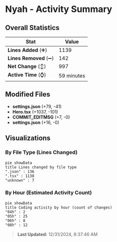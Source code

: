 # Nyah - Activity Summary 

## Overall Statistics

| Stat                   | Value                                                             |
| ---------------------- | ----------------------------------------------------------------- |
| **Lines Added** (➕)   | 1139                                          |
| **Lines Removed** (➖) | 142                                        |
| **Net Change** (↕)    | 997                |
| **Active Time** (⌚)   | 59 minutes |


## Modified Files
- **settings.json** (+79, -41)
- **Hero.tsx** (+1037, -101)
- **COMMIT_EDITMSG** (+7, -0)
- **settings.json** (+16, -0)

## Visualizations

### By File Type (Lines Changed)

```mermaid
pie showData
title Lines changed by file type
".json" : 136
".tsx" : 1138
"unknown" : 7
```

### By Hour (Estimated Activity Count)

```mermaid
pie showData
title Coding activity by hour (count of changes)
"04h" : 2
"05h" : 25
"06h" : 8
"08h" : 12
```


> **Last Updated:** 12/31/2024, 8:37:46 AM
